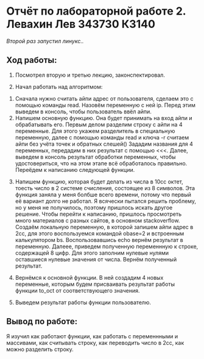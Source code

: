 # Отчёт по лабораторной работе 2. Левахин Лев 343730 КЗ140
*Второй раз запустил линукс..*

## Ход работы:
1) Посмотрел вторую и третью лекцию, законспектировал.

2) Начал работать над алгоритмом:  
1. Сначала нужно считать айпи адрес от пользователя, сделаем это с помощью команды read. Назовём переменную с ней ip. Перед этим выведем в консоль, чтобы пользователь ввёл айпи.  
2. Напишем основную функцию. Она будет принимать на вход айпи и обрабатывать его. Первым делом разделим строку с айпи на 4 переменные. 
Для этого укажем разделитель в специальную переменную, далее с помощью команды read и ключа -r считаем айпи без учёта точек и обратных слешей(\)
Зададим названия для 4 переменных, передадим в них результат с помощью <<<.
Далее, выведем в консоль результат обработки переменных, чтобы удостовериться, что на этом этапе всё обработалось правильно.
Переёдем к написанию следующей функции.  

3) Напишем функцию, которая будет делать из числа в 10сс октет, тоесть число в 2 системе счисления, состоящее из 8 символов.
Эта функция заняла у меня болбше всего времени, потому что первый её вариант долго не работал. Я всячески пытался решить проблему, но у меня не получилось, поэтому пришлось искать другое решение. Чтобы перейти к написанию, пришлось просмотреть много материалов с разных сайтов, в основном stackoverflow.
Создаём локальную переменную, в которой запишем айпи адрес в 2сс, для этого воспользуемся командой obase=2 и встроенным калькулятором bs. Воспользовавшись echo вернём результат в переменную.
Далеее, приведем полученную переменнную к строке, содержащей 8 цифр. Для этого заполним нулевые нулями оставшиеся нулевые значения от числа. Вернём полученный результат.  

4) Вернёмся к основной функции. В ней создадим 4 новых переменные, которым будем присваивать результат работы функции to_oct от соответствующего значения.  

5) Выведем результат работы функции пользователю.  


## Вывод по работе:
Я изучил как работают функции, как работать с переменнными и массивами, как считывать строку, как переводить число в 2сс, как можно разделить строку.

